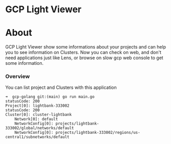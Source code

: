 # GCP Light Viewer

# About

GCP Light Viewer show some informations about your projects and can help you to see information on Clusters.
Now you can check on web, and don't need applications just like Lens, or browse on slow gcp web console to get some information.


### Overview
You can list project and Clusters with this application

    ➜  gcp-golang git:(main) go run main.go
    statusCode: 200
    Project[0]: lightbank-333002
    statusCode: 200
    Cluster[0]: cluster-lightbank
        Network[0]: default
        NetworkConfig[0]: projects/lightbank-333002/global/networks/default
        NetworkConfig[0]: projects/lightbank-333002/regions/us-central1/subnetworks/default 